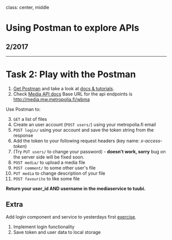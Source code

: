 class: center, middle

# Using Postman to explore APIs

## 2/2017

---

# Task 2: Play with the Postman

1. [Get Postman](https://www.getpostman.com/) and take a look at [docs & tutorials](https://www.getpostman.com/docs/).
2. Check [Media API docs](http://media.mw.metropolia.fi/wbma/docs/) Base URL for the api endpoints is <http://media.mw.metropolia.fi/wbma> 

Use Postman to:

3. `GET` a list of files 
4. Create an user account (`POST users/`) using your metropolia.fi email
5. `POST login/` using your account and save the token string from the response
6. Add the token to your following request headers (key name: _x-access-token_)
7. (Try `PUT users/` to change your password) - **doesn't work, sorry** bug on the server side will be fixed soon. 
8. `POST media/` to upload a media file
9. `POST comment/` to some other user's file
10. `PUT media` to change description of your file
11. `POST favourite` to like some file

**Return your user_id AND username in the mediaservice to tuubi.**

## Extra 

Add login component and service to yesterdays first [exercise](w2-services.md).

1. Implement login functionality
2. Save token and user data to local storage

